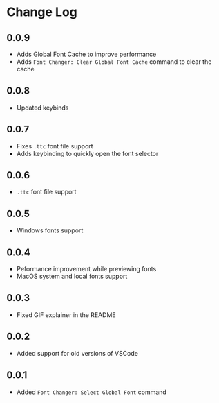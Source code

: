 # Change Log

## 0.0.9
- Adds Global Font Cache to improve performance
- Adds `Font Changer: Clear Global Font Cache` command to clear the cache

## 0.0.8
- Updated keybinds

## 0.0.7
- Fixes `.ttc` font file support
- Adds keybinding to quickly open the font selector

## 0.0.6
- `.ttc` font file support 

## 0.0.5
- Windows fonts support

## 0.0.4
- Peformance improvement while previewing fonts
- MacOS system and local fonts support

## 0.0.3
- Fixed GIF explainer in the README

## 0.0.2 
- Added support for old versions of VSCode

## 0.0.1
- Added `Font Changer: Select Global Font` command

